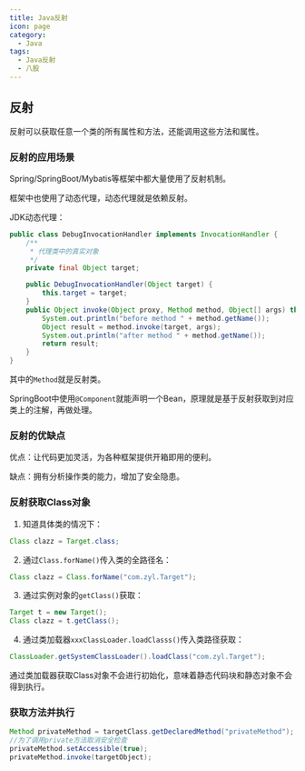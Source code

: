 ```yaml
---
title: Java反射
icon: page
category:
  - Java
tags:
  - Java反射
  - 八股
---
```


## 反射

反射可以获取任意一个类的所有属性和方法，还能调用这些方法和属性。
<!-- more -->
### 反射的应用场景

Spring/SpringBoot/Mybatis等框架中都大量使用了反射机制。

框架中也使用了动态代理，动态代理就是依赖反射。

JDK动态代理：

```java
public class DebugInvocationHandler implements InvocationHandler {
    /**
     * 代理类中的真实对象
     */
    private final Object target;

    public DebugInvocationHandler(Object target) {
        this.target = target;
    }
    public Object invoke(Object proxy, Method method, Object[] args) throws InvocationTargetException, IllegalAccessException {
        System.out.println("before method " + method.getName());
        Object result = method.invoke(target, args);
        System.out.println("after method " + method.getName());
        return result;
    }
}
```

其中的`Method`就是反射类。

SpringBoot中使用`@Component`就能声明一个Bean，原理就是基于反射获取到对应类上的注解，再做处理。

### 反射的优缺点

优点：让代码更加灵活，为各种框架提供开箱即用的便利。

缺点：拥有分析操作类的能力，增加了安全隐患。

### 反射获取Class对象

1. 知道具体类的情况下：

```java
Class clazz = Target.class;
```

2. 通过`Class.forName()`传入类的全路径名：

```java
Class clazz = Class.forName("com.zyl.Target");
```

3. 通过实例对象的`getClass()`获取：

```java
Target t = new Target();
Class clazz = t.getClass();
```

4. 通过类加载器`xxxClassLoader.loadClasss()`传入类路径获取：

```java
ClassLoader.getSystemClassLoader().loadClass("com.zyl.Target");
```

通过类加载器获取Class对象不会进行初始化，意味着静态代码块和静态对象不会得到执行。

### 获取方法并执行

```java
Method privateMethod = targetClass.getDeclaredMethod("privateMethod");
//为了调用private方法取消安全检查
privateMethod.setAccessible(true);
privateMethod.invoke(targetObject);
```
